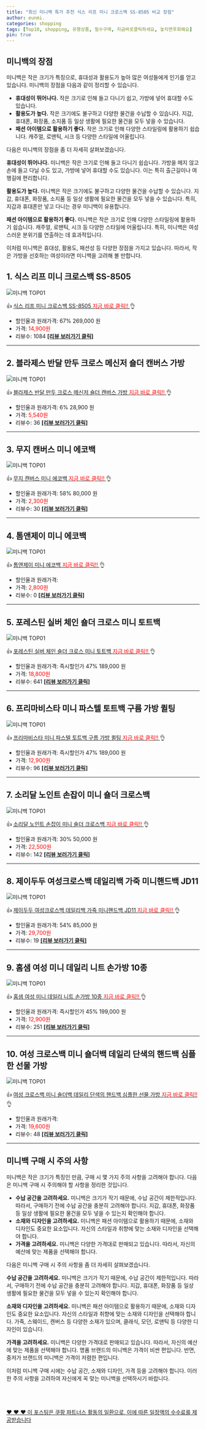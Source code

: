 ```yaml
---
title: "최신 미니백 특가 추천 식스 리프 미니 크로스백 SS-8505 비교 장점"
author: eunmi.
categories: shopping
tags: [Top10, shopping, 유행상품, 필수구매, 지금바로클릭하세요, 놓치면후회해요]
pin: true
---
```

## 미니백의 장점

미니백은 작은 크기가 특징으로, 휴대성과 활용도가 높아 많은 여성들에게 인기를 얻고 있습니다. 미니백의 장점을 다음과 같이 정리할 수 있습니다.

* **휴대성이 뛰어나다.** 작은 크기로 인해 들고 다니기 쉽고, 가방에 넣어 휴대할 수도 있습니다.
* **활용도가 높다.** 작은 크기에도 불구하고 다양한 물건을 수납할 수 있습니다. 지갑, 휴대폰, 화장품, 소지품 등 일상 생활에 필요한 물건을 모두 넣을 수 있습니다.
* **패션 아이템으로 활용하기 좋다.** 작은 크기로 인해 다양한 스타일링에 활용하기 쉽습니다. 캐주얼, 로맨틱, 시크 등 다양한 스타일에 어울립니다.

다음은 미니백의 장점을 좀 더 자세히 살펴보겠습니다.

**휴대성이 뛰어나다.** 미니백은 작은 크기로 인해 들고 다니기 쉽습니다. 가방을 메지 않고 손에 들고 다닐 수도 있고, 가방에 넣어 휴대할 수도 있습니다. 이는 특히 출근길이나 여행길에 편리합니다.

**활용도가 높다.** 미니백은 작은 크기에도 불구하고 다양한 물건을 수납할 수 있습니다. 지갑, 휴대폰, 화장품, 소지품 등 일상 생활에 필요한 물건을 모두 넣을 수 있습니다. 특히, 지갑과 휴대폰만 넣고 다니는 경우 미니백이 유용합니다.

**패션 아이템으로 활용하기 좋다.** 미니백은 작은 크기로 인해 다양한 스타일링에 활용하기 쉽습니다. 캐주얼, 로맨틱, 시크 등 다양한 스타일에 어울립니다. 특히, 미니백은 여성스러운 분위기를 연출하는 데 효과적입니다.

이처럼 미니백은 휴대성, 활용도, 패션성 등 다양한 장점을 가지고 있습니다. 따라서, 작은 가방을 선호하는 여성이라면 미니백을 고려해 볼 만합니다.

   

## 1. 식스 리프 미니 크로스백 SS-8505

![미니백 TOP01](https://thumbnail6.coupangcdn.com/thumbnails/remote/230x230ex/image/rs_quotation_api/ycl5rbzt/5d2660bf6b8b4c2692eb57180ef4e011.jpg)


👍 [식스 리프 미니 크로스백 SS-8505 <font color=red> 지금 바로 클릭!! </font> ](https://link.coupang.com/re/AFFSDP?lptag=AF3617701&subid=GithubCoopas&pageKey=7405857822&traceid=V0-153&itemId=19177900012&vendorItemId=86295851791) 👌 


- 할인율과 원래가격: 67%  269,000   원
- 가격: <span style='color:red'>14,900원</span>
- 리뷰수: 1084  [**[리뷰 보러가기 클릭]**](https://link.coupang.com/re/AFFSDP?lptag=AF3617701&subid=GithubCoopas&pageKey=7405857822&traceid=V0-153&itemId=19177900012&vendorItemId=86295851791)

---


   

## 2. 블라제스 반달 만두 크로스 메신저 숄더 캔버스 가방

![미니백 TOP01](https://thumbnail8.coupangcdn.com/thumbnails/remote/230x230ex/image/rs_quotation_api/nftoiiif/a1ac11655bf44d499afca24bfa72e5af.jpg)


👍 [블라제스 반달 만두 크로스 메신저 숄더 캔버스 가방 <font color=red> 지금 바로 클릭!! </font> ](https://link.coupang.com/re/AFFSDP?lptag=AF3617701&subid=GithubCoopas&pageKey=7173066687&traceid=V0-153&itemId=18075722907&vendorItemId=85228814746) 👌 


- 할인율과 원래가격: 6%  28,900   원
- 가격: <span style='color:red'>5,540원</span>
- 리뷰수: 36  [**[리뷰 보러가기 클릭]**](https://link.coupang.com/re/AFFSDP?lptag=AF3617701&subid=GithubCoopas&pageKey=7173066687&traceid=V0-153&itemId=18075722907&vendorItemId=85228814746)

---


   

## 3. 무지 캔버스 미니 에코백

![미니백 TOP01](https://thumbnail10.coupangcdn.com/thumbnails/remote/230x230ex/image/rs_quotation_api/e18ycfuy/b00f07287f6f490788b067e0f492b929.JPG)


👍 [무지 캔버스 미니 에코백 <font color=red> 지금 바로 클릭!! </font> ](https://link.coupang.com/re/AFFSDP?lptag=AF3617701&subid=GithubCoopas&pageKey=6804186548&traceid=V0-153&itemId=16074676258&vendorItemId=83274650438) 👌 


- 할인율과 원래가격: 58%  80,000   원
- 가격: <span style='color:red'>2,300원</span>
- 리뷰수: 30  [**[리뷰 보러가기 클릭]**](https://link.coupang.com/re/AFFSDP?lptag=AF3617701&subid=GithubCoopas&pageKey=6804186548&traceid=V0-153&itemId=16074676258&vendorItemId=83274650438)

---


   

## 4. 톰앤제이 미니 에코백

![미니백 TOP01](https://thumbnail10.coupangcdn.com/thumbnails/remote/230x230ex/image/rs_quotation_api/obdyqqyi/e41b50cb4371493f995574634e057c1c.jpg)


👍 [톰앤제이 미니 에코백 <font color=red> 지금 바로 클릭!! </font> ](https://link.coupang.com/re/AFFSDP?lptag=AF3617701&subid=GithubCoopas&pageKey=5541927973&traceid=V0-153&itemId=8730872487&vendorItemId=76017887105) 👌 


- 할인율과 원래가격: 
- 가격: <span style='color:red'>2,800원</span>
- 리뷰수: 0  [**[리뷰 보러가기 클릭]**](https://link.coupang.com/re/AFFSDP?lptag=AF3617701&subid=GithubCoopas&pageKey=5541927973&traceid=V0-153&itemId=8730872487&vendorItemId=76017887105)

---


   

## 5. 포레스틴 실버 체인 숄더 크로스 미니 토트백

![미니백 TOP01](https://thumbnail9.coupangcdn.com/thumbnails/remote/230x230ex/image/rs_quotation_api/lgucdkhv/0bf39c500e1b4290b16084c68b78e3aa.jpg)


👍 [포레스틴 실버 체인 숄더 크로스 미니 토트백 <font color=red> 지금 바로 클릭!! </font> ](https://link.coupang.com/re/AFFSDP?lptag=AF3617701&subid=GithubCoopas&pageKey=7198592491&traceid=V0-153&itemId=18190734284&vendorItemId=85339495937) 👌 


- 할인율과 원래가격: 즉시할인가 47%  189,000   원
- 가격: <span style='color:red'>18,800원</span>
- 리뷰수: 641  [**[리뷰 보러가기 클릭]**](https://link.coupang.com/re/AFFSDP?lptag=AF3617701&subid=GithubCoopas&pageKey=7198592491&traceid=V0-153&itemId=18190734284&vendorItemId=85339495937)

---


   

## 6. 프리마비스타 미니 파스텔 토트백 구름 가방 퀼팅

![미니백 TOP01](https://thumbnail10.coupangcdn.com/thumbnails/remote/230x230ex/image/vendor_inventory/bcd7/4dea9314a10b26b74a2b6d170d848dc723bfa0c1d48eeab22e32a210adb3.png)


👍 [프리마비스타 미니 파스텔 토트백 구름 가방 퀼팅 <font color=red> 지금 바로 클릭!! </font> ](https://link.coupang.com/re/AFFSDP?lptag=AF3617701&subid=GithubCoopas&pageKey=7534464704&traceid=V0-153&itemId=19791340122&vendorItemId=86893924989) 👌 


- 할인율과 원래가격: 즉시할인가 47%  189,000   원
- 가격: <span style='color:red'>12,900원</span>
- 리뷰수: 96  [**[리뷰 보러가기 클릭]**](https://link.coupang.com/re/AFFSDP?lptag=AF3617701&subid=GithubCoopas&pageKey=7534464704&traceid=V0-153&itemId=19791340122&vendorItemId=86893924989)

---


   

## 7. 소리달 노인트 손잡이 미니 숄더 크로스백

![미니백 TOP01](https://thumbnail8.coupangcdn.com/thumbnails/remote/230x230ex/image/rs_quotation_api/vme4lgt1/ed38618660c649a8bbcf46ab4470c7a7.jpg)


👍 [소리달 노인트 손잡이 미니 숄더 크로스백 <font color=red> 지금 바로 클릭!! </font> ](https://link.coupang.com/re/AFFSDP?lptag=AF3617701&subid=GithubCoopas&pageKey=7183629229&traceid=V0-153&itemId=18122257421&vendorItemId=85273343946) 👌 


- 할인율과 원래가격: 30%  50,000   원
- 가격: <span style='color:red'>22,500원</span>
- 리뷰수: 142  [**[리뷰 보러가기 클릭]**](https://link.coupang.com/re/AFFSDP?lptag=AF3617701&subid=GithubCoopas&pageKey=7183629229&traceid=V0-153&itemId=18122257421&vendorItemId=85273343946)

---


   

## 8. 제이두두 여성크로스백 데일리백 가죽 미니핸드백 JD11

![미니백 TOP01](https://thumbnail6.coupangcdn.com/thumbnails/remote/230x230ex/image/vendor_inventory/9fce/1f2c88e49e75a1a7a7b45bde5a1a4ad9b1c505dcbb69ce6b364d30c96a8d.jpg)


👍 [제이두두 여성크로스백 데일리백 가죽 미니핸드백 JD11 <font color=red> 지금 바로 클릭!! </font> ](https://link.coupang.com/re/AFFSDP?lptag=AF3617701&subid=GithubCoopas&pageKey=7200776442&traceid=V0-153&itemId=18201189669&vendorItemId=85649018048) 👌 


- 할인율과 원래가격: 54%  85,000   원
- 가격: <span style='color:red'>29,700원</span>
- 리뷰수: 19  [**[리뷰 보러가기 클릭]**](https://link.coupang.com/re/AFFSDP?lptag=AF3617701&subid=GithubCoopas&pageKey=7200776442&traceid=V0-153&itemId=18201189669&vendorItemId=85649018048)

---


   

## 9. 홈샘 여성 미니 데일리 니트 손가방 10종

![미니백 TOP01](https://thumbnail10.coupangcdn.com/thumbnails/remote/230x230ex/image/vendor_inventory/d3cb/ee1c02b73d1989d60e280ca5dacfcc31a7672b91c0a0a46ed516efc39e38.png)


👍 [홈샘 여성 미니 데일리 니트 손가방 10종 <font color=red> 지금 바로 클릭!! </font> ](https://link.coupang.com/re/AFFSDP?lptag=AF3617701&subid=GithubCoopas&pageKey=7551197536&traceid=V0-153&itemId=19872927282&vendorItemId=86971633928) 👌 


- 할인율과 원래가격: 즉시할인가 45%  199,000   원
- 가격: <span style='color:red'>12,900원</span>
- 리뷰수: 251  [**[리뷰 보러가기 클릭]**](https://link.coupang.com/re/AFFSDP?lptag=AF3617701&subid=GithubCoopas&pageKey=7551197536&traceid=V0-153&itemId=19872927282&vendorItemId=86971633928)

---


   

## 10. 여성 크로스백 미니 숄더백 데일리 단색의 핸드백 심플한 선물 가방

![미니백 TOP01](https://thumbnail7.coupangcdn.com/thumbnails/remote/230x230ex/image/vendor_inventory/521a/f02a9c17fd37ce4caa51f20357be7f1375085decc0df86571004fb6e6196.jpg)


👍 [여성 크로스백 미니 숄더백 데일리 단색의 핸드백 심플한 선물 가방 <font color=red> 지금 바로 클릭!! </font> ](https://link.coupang.com/re/AFFSDP?lptag=AF3617701&subid=GithubCoopas&pageKey=7537964282&traceid=V0-153&itemId=19808584192&vendorItemId=86910777190) 👌 


- 할인율과 원래가격: 
- 가격: <span style='color:red'>19,600원</span>
- 리뷰수: 48  [**[리뷰 보러가기 클릭]**](https://link.coupang.com/re/AFFSDP?lptag=AF3617701&subid=GithubCoopas&pageKey=7537964282&traceid=V0-153&itemId=19808584192&vendorItemId=86910777190)

---
## 미니백 구매 시 주의 사항

미니백은 작은 크기가 특징인 만큼, 구매 시 몇 가지 주의 사항을 고려해야 합니다. 다음은 미니백 구매 시 주의해야 할 사항을 정리한 것입니다.

* **수납 공간을 고려하세요.** 미니백은 크기가 작기 때문에, 수납 공간이 제한적입니다. 따라서, 구매하기 전에 수납 공간을 충분히 고려해야 합니다. 지갑, 휴대폰, 화장품 등 일상 생활에 필요한 물건을 모두 넣을 수 있는지 확인해야 합니다.
* **소재와 디자인을 고려하세요.** 미니백은 패션 아이템으로 활용하기 때문에, 소재와 디자인도 중요한 요소입니다. 자신의 스타일과 취향에 맞는 소재와 디자인을 선택해야 합니다.
* **가격을 고려하세요.** 미니백은 다양한 가격대로 판매되고 있습니다. 따라서, 자신의 예산에 맞는 제품을 선택해야 합니다.

다음은 미니백 구매 시 주의 사항을 좀 더 자세히 살펴보겠습니다.

**수납 공간을 고려하세요.** 미니백은 크기가 작기 때문에, 수납 공간이 제한적입니다. 따라서, 구매하기 전에 수납 공간을 충분히 고려해야 합니다. 지갑, 휴대폰, 화장품 등 일상 생활에 필요한 물건을 모두 넣을 수 있는지 확인해야 합니다.

**소재와 디자인을 고려하세요.** 미니백은 패션 아이템으로 활용하기 때문에, 소재와 디자인도 중요한 요소입니다. 자신의 스타일과 취향에 맞는 소재와 디자인을 선택해야 합니다. 가죽, 스웨이드, 캔버스 등 다양한 소재가 있으며, 클래식, 모던, 로맨틱 등 다양한 디자인이 있습니다.

**가격을 고려하세요.** 미니백은 다양한 가격대로 판매되고 있습니다. 따라서, 자신의 예산에 맞는 제품을 선택해야 합니다. 명품 브랜드의 미니백은 가격이 비싼 편입니다. 반면, 중저가 브랜드의 미니백은 가격이 저렴한 편입니다.

이처럼 미니백 구매 시에는 수납 공간, 소재와 디자인, 가격 등을 고려해야 합니다. 이러한 주의 사항을 고려하여 자신에게 꼭 맞는 미니백을 선택하시기 바랍니다.<br><br><br><br><br> [ ❤ ❤ ❤ 이 포스팅은 쿠팡 파트너스 활동의 일환으로, 이에 따른 일정액의 수수료를 제공받습니다](https://link.coupang.com/a/bcEFyh)